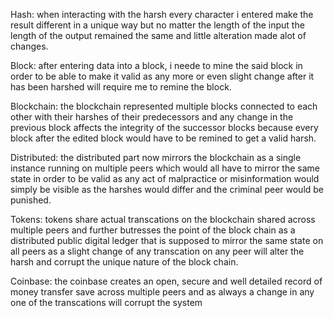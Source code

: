 Hash: when interacting with the harsh every character i entered make the result different in a unique way but no matter the length of the input the length of the output remained the same and little alteration made alot of changes.

Block: after entering data into a block, i neede to mine the said block in order to be able to make it valid as any more or even slight change after it has been harshed will require me to remine the block.

Blockchain: the blockchain represented multiple blocks connected to each other with their harshes of their predecessors and any change in the previous block affects the integrity of the successor blocks because every block after the edited block would have to be remined to get a valid harsh.

Distributed: the distributed part now mirrors the blockchain as a single instance running on multiple peers which would all have to mirror the same state in order to be valid as any act of malpractice or misinformation would simply be visible as the harshes would differ and the criminal peer would be punished.

Tokens: tokens share actual transcations on the blockchain shared across multiple peers and further butresses the point of the block chain as a distributed public digital ledger that is supposed to mirror the same state on all peers as a slight change of any transcation on any peer will alter the harsh and corrupt the unique nature of the block chain.

Coinbase: the coinbase creates an open, secure and well detailed record of money transfer save across multiple peers and as always a change in any one of the transcations will corrupt the system
